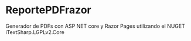 # ReportePDFrazor
Generador de PDFs con ASP NET core y Razor Pages utilizando el NUGET iTextSharp.LGPLv2.Core
